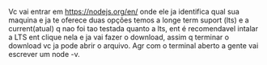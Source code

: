 Vc vai entrar em https://nodejs.org/en/ onde ele ja identifica qual sua maquina e ja te oferece duas opções temos a longe term suport (lts) e a current(atual) q nao foi tao testada quanto a lts, ent é recomendavel intalar a LTS ent clique nela e ja vai fazer o download, assim q terminar o download vc ja pode abrir o arquivo.
Agr com o terminal aberto a gente vai escrever um node -v.